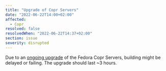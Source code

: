 ```yaml
---
title: "Upgrade of Copr Servers"
date: "2022-06-22T14:00+02:00"
affected:
  - Copr
resolved: false
resolvedWhen: "2022-06-22T14:37+02:00"
section: issue
severity: disrupted
---
```


Due to an [ongoing
upgrade](https://pagure.io/fedora-infrastructure/issue/10780) of the Fedora
Copr Servers, building might be delayed or failing. The upgrade should last ~3
hours.
